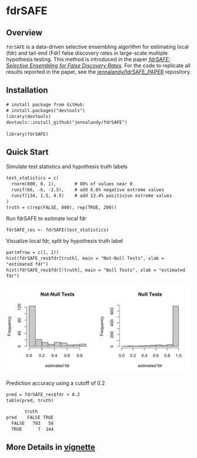 # fdrSAFE

<!-- badges: start -->

<!-- badges: end -->

## Overview

`fdrSAFE` is a data-driven selective ensembling algorithm for estimating local (fdr) and tail-end (Fdr) false discovery rates in large-scale multiple hypothesis testing. This method is introduced in the paper [*fdrSAFE: Selective Ensembling for False Discovery Rates*](https://arxiv.org/abs/2401.12865). For the code to replicate all results reported in the paper, see the [jennalandy/fdrSAFE_PAPER](https://github.com/jennalandy/fdrSAFE_PAPER) repository.

## Installation

```{r setup, eval = FALSE}
# install package from GitHub:
# install.packages("devtools")
library(devtools)
devtools::install_github("jennalandy/fdrSAFE")

library(fdrSAFE)
```

## Quick Start

Simulate test statistics and hypothesis truth labels

```{r eval = FALSE}
test_statistics = c(
  rnorm(800, 0, 1),       # 80% of values near 0
  runif(66, -6, -2.5),    # add 6.6% negative extreme values
  runif(134, 1.5, 4.5)    # add 13.4% positivive extreme values
)
truth = c(rep(FALSE, 800), rep(TRUE, 200))
```

Run fdrSAFE to estimate local fdr

```{r}
fdrSAFE_res <- fdrSAFE(test_statistics)
```

Visualize local fdr, split by hypothesis truth label

```{r}
par(mfrow = c(1, 2))
hist(fdrSAFE_res$fdr[truth], main = "Not-Null Tests", xlab = "estimated fdr")
hist(fdrSAFE_res$fdr[!truth], main = "Null Tests", xlab = "estimated fdr")
```

![](example_hist.png)

Prediction accuracy using a cutoff of 0.2

```{r}
pred = fdrSAFE_res$fdr < 0.2
table(pred, truth)
```

```         
       truth
pred    FALSE TRUE
  FALSE   793   56
  TRUE      7  144
```

## More Details in [vignette](vignettes/fdrSAFE.pdf)
